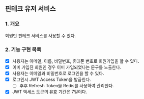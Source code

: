 ## 핀테크 유저 서비스

### 1. 개요

회원만 핀테크 서비스를 사용할 수 있다.

### 2. 기능 구현 목록

- [X] 사용자는 이메일, 이름, 비밀번호, 휴대폰 번호로 회원가입을 할 수 있다.
- [X] 이미 가입된 회원인 경우 이미 가입되었다는 문구를 노출한다.
- [X] 사용자는 이메일과 비밀번호로 로그인을 할 수 있다.
- [X] 로그인시 JWT Access Token을 발급한다.
  - [ ] 추후 Refresh Token을 Redis를 사용하여 관리한다.
- [X] JWT 액세스 토큰의 유효 기간은 7일이다.
